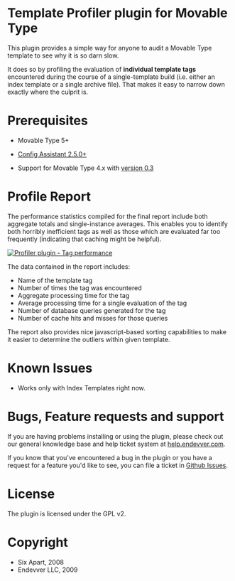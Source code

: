 # Template Profiler plugin for Movable Type

This plugin provides a simple way for anyone to audit a Movable Type template
to see why it is so darn slow.

It does so by profiling the evaluation of **individual template tags**
encountered during the course of a single-template build (i.e. either an index
template or a single archive file). That makes it easy to narrow down exactly
where the culprit is.

# Prerequisites

* Movable Type 5+
* [Config Assistant 2.5.0+](https://github.com/openmelody/mt-plugin-configassistant/releases)

* Support for Movable Type 4.x with
  [version 0.3](https://github.com/endevver/mt-plugin-profiler/releases)

# Profile Report

The performance statistics compiled for the final report include both aggregate
totals and single-instance averages. This enables you to identify both horribly
inefficient tags as well as those which are evaluated far too frequently
(indicating that caching might be helpful).

<div class="thumbnail"><a href="https://skitch.com/jayallen/r9655/profiler-plugin-tag-performance"><img src="https://img.skitch.com/20110518-e2g52pr1bg1i6bb27kg25c3i52.preview.jpg" alt="Profiler plugin - Tag performance" /></a></div>

The data contained in the report includes:

  * Name of the template tag
  * Number of times the tag was encountered
  * Aggregate processing time for the tag
  * Average processing time for a single evaluation of the tag
  * Number of database queries generated for the tag
  * Number of cache hits and misses for those queries

The report also provides nice javascript-based sorting capabilities to make it
easier to determine the outliers within given template.

# Known Issues

* Works only with Index Templates right now.

# Bugs, Feature requests and support ##

If you are having problems installing or using the plugin, please check out our
general knowledge base and help ticket system at
[help.endevver.com](http://help.endevver.com).

If you know that you've encountered a bug in the plugin or you have a request
for a feature you'd like to see, you can file a ticket in
[Github Issues](https://github.com/endevver/mt-plugin-profiler/issues).

# License

The plugin is licensed under the GPL v2.

# Copyright

* Six Apart, 2008
* Endevver LLC, 2009
